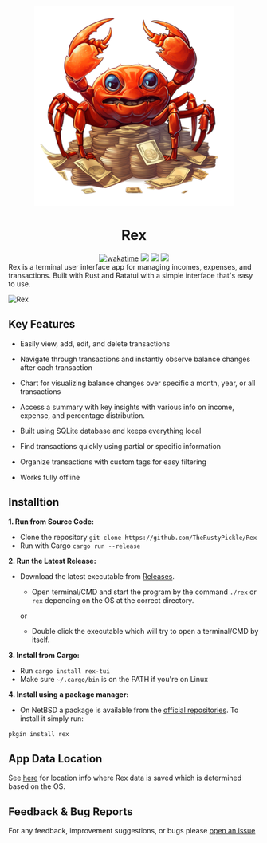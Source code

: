 <p align="center">
  <img src="logo.png" width=400>
</p>

<div align="center"><h1>Rex</h1></div>
<div align="center">
<a href="https://wakatime.com/@RustyPickle"><img src="https://wakatime.com/badge/github/TheRustyPickle/Rex.svg" alt="wakatime"></a>
<a href="https://crates.io/crates/rex-tui">
<img src="https://img.shields.io/crates/v/rex-tui.svg?style=flat-square&logo=rust&color=orange"/></a>
<a href="https://github.com/TheRustyPickle/Rex/releases">
<img src="https://img.shields.io/github/v/release/TheRustyPickle/Rex?style=flat-square&logo=github&color=orange"/></a>
<a href="https://crates.io/crates/rex-tui">
<img src="https://img.shields.io/crates/d/rex-tui?style=flat-square"/></a>
</div>
Rex is a terminal user interface app for managing incomes, expenses, and transactions. Built with Rust and Ratatui with a simple interface that's easy to use.

![Rex](https://github.com/TheRustyPickle/Rex/assets/35862475/78fa9d86-5f7c-4c37-be35-437ecc8c4f92)

<h2>Key Features</h2>

* Easily view, add, edit, and delete transactions
* Navigate through transactions and instantly observe balance changes after each transaction
* Chart for visualizing balance changes over specific a month, year, or all transactions
* Access a summary with key insights with various info on income, expense, and percentage distribution.

* Built using SQLite database and keeps everything local
* Find transactions quickly using partial or specific information
* Organize transactions with custom tags for easy filtering
* Works fully offline

<h2>Installtion</h2>

**1. Run from Source Code:**

* Clone the repository
`
git clone https://github.com/TheRustyPickle/Rex
`
* Run with Cargo
`
cargo run --release
`

**2. Run the Latest Release:**

* Download the latest executable from [Releases](https://github.com/TheRustyPickle/Rex/releases).
  * Open terminal/CMD and start the program by the command `./rex` or `rex` depending on the OS at the correct directory.
  
  or
  
  * Double click the executable which will try to open a terminal/CMD by itself.

**3. Install from Cargo:**

* Run `cargo install rex-tui`
* Make sure `~/.cargo/bin` is on the PATH if you're on Linux

**4. Install using a package manager:**

* On NetBSD a package is available from the [official repositories](https://pkgsrc.se/finance/rex). To install it simply run:
```sh
pkgin install rex
```

<h2>App Data Location</h2>

See [here](https://docs.rs/dirs/latest/dirs/fn.data_local_dir.html) for location info where Rex data is saved which is determined based on the OS.

<h2>Feedback & Bug Reports</h2>

For any feedback, improvement suggestions, or bugs please [open an issue](https://github.com/TheRustyPickle/Rex/issues/new)
